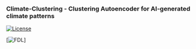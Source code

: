 ### Climate-Clustering - Clustering Autoencoder for AI-generated climate patterns
[![License](https://img.shields.io/badge/license-MIT-green)](./LICENSE)

[![FDL](https://images.squarespace-cdn.com/content/v1/5b3ca159710699a5690b4022/1666284215020-060UZGJBM9VJGVDH7PNP/Climate+Adaptation.png?format=300w)]
